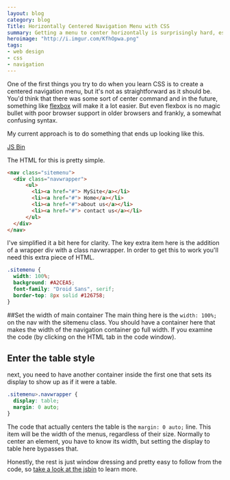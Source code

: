 ```yaml
---
layout: blog
category: blog
Title: Horizontally Centered Navigation Menu with CSS
summary: Getting a menu to center horizontally is surprisingly hard, especially when you're using CSS lists. In this tutorial, I'll show you how to change the display element to pretend you're centering a table, which is easy.
heroimage: "http://i.imgur.com/KfhOpwa.png"
tags:
- web design
- css
- navigation
---
```


One of the first things you try to do when you learn CSS is to create a centered navigation menu, but it's not as straightforward as it should be. You'd think that there was some sort of center command and in the future, something like <a href="http://css-tricks.com/snippets/css/a-guide-to-flexbox/">flexbox</a> will make it a lot easier. But even flexbox is no magic bullet with poor browser support in older browsers and frankly, a somewhat confusing syntax.

My current approach is to do something that ends up looking like this.

<a class="jsbin-embed" href="http://jsbin.com/popalu/9/embed?output">JS Bin</a><script src="http://static.jsbin.com/js/embed.js"></script>

The HTML for this is pretty simple.


```html
<nav class="sitemenu">
  <div class="navwrapper">
	  <ul>
	    <li><a href="#"> MySite</a></li>
	    <li><a href="#"> Home</a></li>
	    <li><a href="#">about us</a></li>
	    <li><a href="#"> contact us</a></li>
	  </ul>
  </div>
</nav>
```

I've simplified it a bit here for clarity. The key extra item here is the addition of a wrapper div with a class navwrapper. In order to get this to work you'll need this extra piece of HTML.

```css
.sitemenu {
  width: 100%;
  background: #A2CEA5;
  font-family: "Droid Sans", serif;
  border-top: 8px solid #126758;
}
```

##Set the width of main container
The main thing here is the `width: 100%;` on the nav with the sitemenu class. You should have a container here that makes the width of the navigation container go full width. If you examine the code (by clicking on the HTML tab in the code window).

## Enter the table style
next, you need to have another container inside the first one that sets its display to show up as if it were a table.

```css
.sitemenu>.navwrapper {
  display: table;
  margin: 0 auto;
}
```

The code that actually centers the table is the `margin: 0 auto;` line. This item will be the width of the menus, regardless of their size. Normally to center an element, you have to know its width, but setting the display to table here bypasses that.

Honestly, the rest is just window dressing and pretty easy to follow from the code, so <a href="http://jsbin.com/popalu/9/">take a look at the jsbin</a> to learn more.